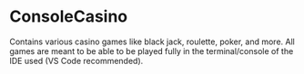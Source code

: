# ConsoleCasino
Contains various casino games like black jack, roulette, poker, and more. All games are meant to be able to be played fully in the terminal/console of the IDE used (VS Code recommended).
